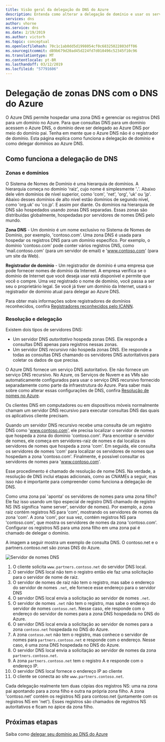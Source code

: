 ```yaml
---
title: Visão geral da delegação do DNS do Azure
description: Entenda como alterar a delegação de domínio e usar os servidores de nomes do Azure DNS para fornecer hospedagem do domínio.
services: dns
author: vhorne
ms.service: dns
ms.date: 2/19/2019
ms.author: victorh
ms.topic: conceptual
ms.openlocfilehash: 70c1c1ab0dd5d1998054cf0c68325022803dff06
ms.sourcegitcommit: d89b679d20ad45d224fd7d010496c52345f10c96
ms.translationtype: MT
ms.contentlocale: pt-BR
ms.lasthandoff: 03/12/2019
ms.locfileid: "57791606"
---
```

# <a name="delegation-of-dns-zones-with-azure-dns"></a>Delegação de zonas DNS com o DNS do Azure

O Azure DNS permite hospedar uma zona DNS e gerenciar os registros DNS para um domínio no Azure. Para que consultas DNS para um domínio acessem o Azure DNS, o domínio deve ser delegado ao Azure DNS por meio do domínio pai. Tenha em mente que o Azure DNS não é o registrador de domínio. Esta página explica como funciona a delegação de domínio e como delegar domínios ao Azure DNS.

## <a name="how-dns-delegation-works"></a>Como funciona a delegação de DNS

### <a name="domains-and-zones"></a>Zonas e domínios

O Sistema de Nomes de Domínio é uma hierarquia de domínios. A hierarquia começa no domínio 'raiz', cujo nome é simplesmente '**.**'.  Abaixo dele vêm domínios de nível superior, como 'com', 'net', 'org', 'uk' ou 'jp'.  Abaixo desses domínios de alto nível estão domínios de segundo nível, como 'org.uk' ou 'co.jp'.  E assim por diante. Os domínios na hierarquia de DNS são hospedados usando zonas DNS separadas. Essas zonas são distribuídas globalmente, hospedadas por servidores de nomes DNS pelo mundo.

**Zona DNS** - Um domínio é um nome exclusivo no Sistema de Nomes de Domínio, por exemplo, 'contoso.com'. Uma zona DNS é usada para hospedar os registros DNS para um domínio específico. Por exemplo, o domínio 'contoso.com' pode conter vários registros DNS, como 'mail.contoso.com' (para um servidor de email) e 'www.contoso.com' (para um site da Web).

**Registrador de domínio** - Um registrador de domínio é uma empresa que pode fornecer nomes de domínio da Internet. A empresa verifica se o domínio de Internet que você deseja usar está disponível e permite que você o compre. Uma vez registrado o nome de domínio, você passa a ser seu o proprietário legal. Se você já tiver um domínio da Internet, usará o registrador de domínio atual para delegar ao Azure DNS.

Para obter mais informações sobre registradores de domínios reconhecidos, confira [Registradores reconhecidos pelo ICANN](https://www.icann.org/registrar-reports/accredited-list.html).

### <a name="resolution-and-delegation"></a>Resolução e delegação

Existem dois tipos de servidores DNS:

* Um servidor DNS *autoritativo* hospeda zonas DNS. Ele responde a consultas DNS apenas para registros nessas zonas.
* Um servidor DNS *recursivo* não hospeda zonas DNS. Ele responde a todas as consultas DNS chamando os servidores DNS autoritativos para coletar os dados de que precisa.

O Azure DNS fornece um serviço DNS autoritativo.  Ele não fornece um serviço DNS recursivo. No Azure, os Serviços de Nuvem e as VMs são automaticamente configurados para usar o serviço DNS recursivo fornecido separadamente como parte da infraestrutura do Azure. Para saber mais sobre como alterar essas configurações de DNS, confira [Resolução de nomes no Azure](../virtual-network/virtual-networks-name-resolution-for-vms-and-role-instances.md#name-resolution-that-uses-your-own-dns-server).

Os clientes DNS em computadores ou em dispositivos móveis normalmente chamam um servidor DNS recursivo para executar consultas DNS das quais os aplicativos cliente precisam.

Quando um servidor DNS recursivo recebe uma consulta de um registro DNS como 'www.contoso.com', ele precisa localizar o servidor de nomes que hospeda a zona do domínio 'contoso.com'. Para encontrar o servidor de nomes, ele começa em servidores-raiz de nomes e daí localiza os servidores de nomes que hospeda a zona 'com'. Em seguida, ele consulta os servidores de nomes 'com' para localizar os servidores de nomes que hospedam a zona 'contoso.com'.  Finalmente, é possível consultar os servidores de nomes para 'www.contoso.com'.

Esse procedimento é chamado de resolução de nome DNS. Na verdade, a resolução de DNS inclui etapas adicionais, como as CNAMEs a seguir, mas isso não é importante para compreender como funciona a delegação de DNS.

Como uma zona pai 'aponta' os servidores de nomes para uma zona filho? Ele faz isso usando um tipo especial de registro DNS chamado de registro NS (NS significa 'name server', servidor de nomes). Por exemplo, a zona raiz contém registros NS para 'com', mostrando os servidores de nomes da zona 'com'. A zona 'com', por sua vez, contém registros NS para 'contoso.com', que mostra os servidores de nomes da zona 'contoso.com'. Configurar os registros NS para uma zona filho em uma zona pai é chamado de delegar o domínio.

A imagem a seguir mostra um exemplo de consulta DNS. O contoso.net e o partners.contoso.net são zonas DNS do Azure.

![Servidor de nomes DNS](./media/dns-domain-delegation/image1.png)

1. O cliente solicita `www.partners.contoso.net` do servidor DNS local.
2. O servidor DNS local não tem o registro então ele faz uma solicitação para o servidor de nome de raiz.
3. O servidor de nomes de raiz não tem o registro, mas sabe o endereço do servidor de nomes `.net`, ele fornece esse endereço para o servidor DNS
4. O servidor DNS local envia a solicitação ao servidor de nomes `.net`.
5. O servidor de nomes `.net` não tem o registro, mas sabe o endereço do servidor de nomes `contoso.net`. Nesse caso, ele responde com o endereço do servidor de nomes para a zona DNS hospedada no DNS do Azure.
6. O servidor DNS local envia a solicitação ao servidor de nomes para a zona `contoso.net` hospedada no DNS do Azure.
7. A zona `contoso.net` não tem o registro, mas conhece o servidor de nomes para `partners.contoso.net` e responde com o endereço. Nesse caso, é uma zona DNS hospedada no DNS do Azure.
8. O servidor DNS local envia a solicitação ao servidor de nomes da zona `partners.contoso.net`.
9. A zona `partners.contoso.net` tem o registro A e responde com o endereço IP.
10. O servidor DNS local fornece o endereço IP ao cliente
11. O cliente se conecta ao site `www.partners.contoso.net`.

Cada delegação realmente tem duas cópias dos registros NS: uma na zona pai apontando para a zona filho e outra na própria zona filho. A zona 'contoso.net' contém os registros NS para contoso.net (juntamente com os registros NS em 'net'). Esses registros são chamados de registros NS autoritativos e ficam no ápice da zona filho.

## <a name="next-steps"></a>Próximas etapas

Saiba como [delegar seu domínio ao DNS do Azure](dns-delegate-domain-azure-dns.md)

